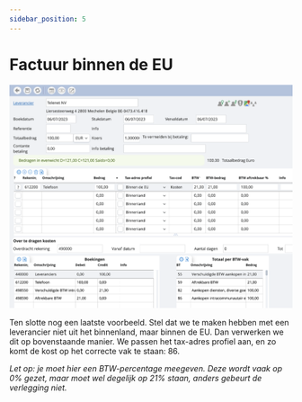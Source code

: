```yaml
---
sidebar_position: 5
---
```


# Factuur binnen de EU

![alt text](../../../../resources/documentboeken/aankoopboekingen/image-4.png)

Ten slotte nog een laatste voorbeeld. Stel dat we te maken hebben met een leverancier niet uit het binnenland, maar binnen de EU. Dan verwerken we dit op bovenstaande manier. We passen het tax-adres profiel aan, en zo komt de kost op het correcte vak te staan: 86. 

*Let op: je moet hier een BTW-percentage meegeven. Deze wordt vaak op 0% gezet, maar moet wel degelijk op 21% staan, anders gebeurt de verlegging niet.*